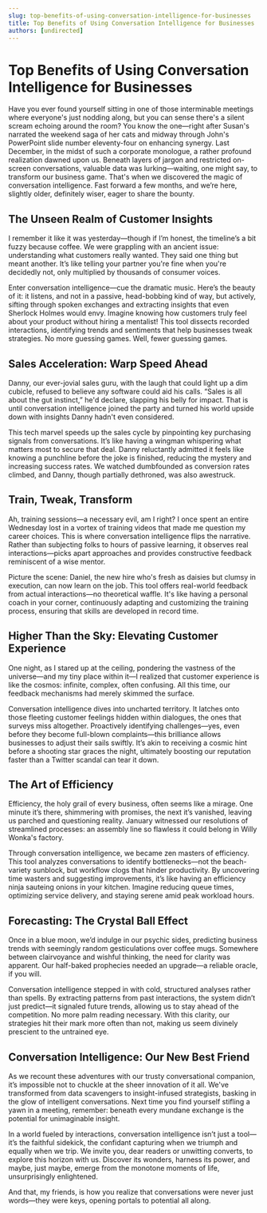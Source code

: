 ```yaml
---
slug: top-benefits-of-using-conversation-intelligence-for-businesses
title: Top Benefits of Using Conversation Intelligence for Businesses
authors: [undirected]
---
```



# Top Benefits of Using Conversation Intelligence for Businesses

Have you ever found yourself sitting in one of those interminable meetings where everyone's just nodding along, but you can sense there's a silent scream echoing around the room? You know the one—right after Susan's narrated the weekend saga of her cats and midway through John's PowerPoint slide number eleventy-four on enhancing synergy. Last December, in the midst of such a corporate monologue, a rather profound realization dawned upon us. Beneath layers of jargon and restricted on-screen conversations, valuable data was lurking—waiting, one might say, to transform our business game. That's when we discovered the magic of conversation intelligence. Fast forward a few months, and we’re here, slightly older, definitely wiser, eager to share the bounty.

## The Unseen Realm of Customer Insights

I remember it like it was yesterday—though if I’m honest, the timeline’s a bit fuzzy because coffee. We were grappling with an ancient issue: understanding what customers really wanted. They said one thing but meant another. It’s like telling your partner you're fine when you're decidedly not, only multiplied by thousands of consumer voices.

Enter conversation intelligence—cue the dramatic music. Here’s the beauty of it: it listens, and not in a passive, head-bobbing kind of way, but actively, sifting through spoken exchanges and extracting insights that even Sherlock Holmes would envy. Imagine knowing how customers truly feel about your product without hiring a mentalist! This tool dissects recorded interactions, identifying trends and sentiments that help businesses tweak strategies. No more guessing games. Well, fewer guessing games.

## Sales Acceleration: Warp Speed Ahead

Danny, our ever-jovial sales guru, with the laugh that could light up a dim cubicle, refused to believe any software could aid his calls. “Sales is all about the gut instinct,” he'd declare, slapping his belly for impact. That is until conversation intelligence joined the party and turned his world upside down with insights Danny hadn't even considered.

This tech marvel speeds up the sales cycle by pinpointing key purchasing signals from conversations. It’s like having a wingman whispering what matters most to secure that deal. Danny reluctantly admitted it feels like knowing a punchline before the joke is finished, reducing the mystery and increasing success rates. We watched dumbfounded as conversion rates climbed, and Danny, though partially dethroned, was also awestruck.

## Train, Tweak, Transform

Ah, training sessions—a necessary evil, am I right? I once spent an entire Wednesday lost in a vortex of training videos that made me question my career choices. This is where conversation intelligence flips the narrative. Rather than subjecting folks to hours of passive learning, it observes real interactions—picks apart approaches and provides constructive feedback reminiscent of a wise mentor.

Picture the scene: Daniel, the new hire who's fresh as daisies but clumsy in execution, can now learn on the job. This tool offers real-world feedback from actual interactions—no theoretical waffle. It's like having a personal coach in your corner, continuously adapting and customizing the training process, ensuring that skills are developed in record time. 

## Higher Than the Sky: Elevating Customer Experience 

One night, as I stared up at the ceiling, pondering the vastness of the universe—and my tiny place within it—I realized that customer experience is like the cosmos: infinite, complex, often confusing. All this time, our feedback mechanisms had merely skimmed the surface.

Conversation intelligence dives into uncharted territory. It latches onto those fleeting customer feelings hidden within dialogues, the ones that surveys miss altogether. Proactively identifying challenges—yes, even before they become full-blown complaints—this brilliance allows businesses to adjust their sails swiftly. It’s akin to receiving a cosmic hint before a shooting star graces the night, ultimately boosting our reputation faster than a Twitter scandal can tear it down.

## The Art of Efficiency

Efficiency, the holy grail of every business, often seems like a mirage. One minute it’s there, shimmering with promises, the next it’s vanished, leaving us parched and questioning reality. January witnessed our resolutions of streamlined processes: an assembly line so flawless it could belong in Willy Wonka's factory.

Through conversation intelligence, we became zen masters of efficiency. This tool analyzes conversations to identify bottlenecks—not the beach-variety sunblock, but workflow clogs that hinder productivity. By uncovering time wasters and suggesting improvements, it’s like having an efficiency ninja sauteing onions in your kitchen. Imagine reducing queue times, optimizing service delivery, and staying serene amid peak workload hours. 

## Forecasting: The Crystal Ball Effect

Once in a blue moon, we’d indulge in our psychic sides, predicting business trends with seemingly random gesticulations over coffee mugs. Somewhere between clairvoyance and wishful thinking, the need for clarity was apparent. Our half-baked prophecies needed an upgrade—a reliable oracle, if you will.

Conversation intelligence stepped in with cold, structured analyses rather than spells. By extracting patterns from past interactions, the system didn’t just predict—it signaled future trends, allowing us to stay ahead of the competition. No more palm reading necessary. With this clarity, our strategies hit their mark more often than not, making us seem divinely prescient to the untrained eye.

## Conversation Intelligence: Our New Best Friend

As we recount these adventures with our trusty conversational companion, it’s impossible not to chuckle at the sheer innovation of it all. We've transformed from data scavengers to insight-infused strategists, basking in the glow of intelligent conversations. Next time you find yourself stifling a yawn in a meeting, remember: beneath every mundane exchange is the potential for unimaginable insight.

In a world fueled by interactions, conversation intelligence isn’t just a tool—it’s the faithful sidekick, the confidant capturing when we triumph and equally when we trip. We invite you, dear readers or unwitting converts, to explore this horizon with us. Discover its wonders, harness its power, and maybe, just maybe, emerge from the monotone moments of life, unsurprisingly enlightened. 

And that, my friends, is how you realize that conversations were never just words—they were keys, opening portals to potential all along.
